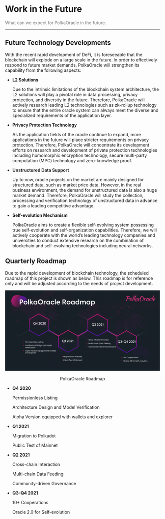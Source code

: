 # Work in the Future

<p style="color: gray">What can we expect for PolkaOracle in the future.</p>

---

## Future Technology Developments

With the recent rapid development of DeFi, it is foreseeable that the blockchain will explode on a large scale in the future. In order to effectively respond to future market demands, PolkaOracle will strengthen its capability from the following aspects:

- **L2 Solutions**

    Due to the intrinsic limitations of the blockchain system architecture, the L2 solutions will play a pivotal role in data processing, privacy protection, and diversity in the future. Therefore, PolkaOracle will actively research leading L2 technologies such as zk-rollup technology to ensure that the entire oracle system can always meet the diverse and specialized requirements of the application layer.

- **Privacy Protection Technology**

    As the application fields of the oracle continue to expand, more applications in the future will place stricter requirements on privacy protection. Therefore, PolkaOracle will concentrate its development efforts on research and development of private protection technologies including homomorphic encryption technology, secure multi-party computation (MPC) technology and zero-knowledge proof.

- **Unstructured Data Support**

    Up to now, oracle projects on the market are mainly designed for structured data, such as market price data. However, in the real business environment, the demand for unstructured data is also a huge market demand. Therefore, PolkaOracle will study the collection, processing and verification technology of unstructured data in advance to gain a leading competitive advantage.

- **Self-evolution Mechanism**

    PolkaOracle aims to create a flexible self-evolving system possessing true self-evolution and self-organization capabilities. Therefore, we will actively cooperate with the world’s leading technology companies and universities to conduct extensive research on the combination of blockchain and self-evolving technologies including neural networks.

## Quarterly Roadmap

Due to the rapid development of blockchain technology, the scheduled roadmap of this project is shown as below. This roadmap is for reference only and will be adjusted according to the needs of project development.

<p align="center">
    <img src="./images/10.png">
    <p align="center">PolkaOracle Roadmap</p>
</p>


- **Q4 2020**

    Permissionless Listing

    Architecture Design and Model Verification

    Alpha Version equipped with wallets and explorer

- **Q1 2021**

    Migration to Polkadot

    Public Test of Mainnet

- **Q2 2021**

    Cross-chain Interaction

    Multi-chain Data Feeding

    Community-driven Governance

- **Q3-Q4 2021**

    10+ Cooperations

    Oracle 2.0 for Self-evolution
